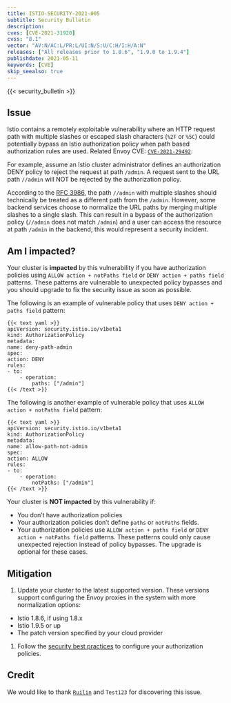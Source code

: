 ```yaml
---
title: ISTIO-SECURITY-2021-005
subtitle: Security Bulletin
description:
cves: [CVE-2021-31920]
cvss: "8.1"
vector: "AV:N/AC:L/PR:L/UI:N/S:U/C:H/I:H/A:N"
releases: ["All releases prior to 1.8.6", "1.9.0 to 1.9.4"]
publishdate: 2021-05-11
keywords: [CVE]
skip_seealso: true
---
```


{{< security_bulletin >}}

## Issue

Istio contains a remotely exploitable vulnerability where an HTTP request path with multiple slashes or escaped slash characters (`%2F` or `%5C`)
could potentially bypass an Istio authorization policy when path based authorization rules are used. Related Envoy CVE:
[`CVE-2021-29492`](https://cve.mitre.org/cgi-bin/cvename.cgi?name=CVE-2021-29492).

For example, assume an Istio cluster administrator defines an authorization DENY policy to reject the request at path `/admin`.
A request sent to the URL path `//admin` will NOT be rejected by the authorization policy.

According to the [RFC 3986](https://tools.ietf.org/html/rfc3986#section-6),
the path `//admin` with multiple slashes should technically be treated as a different path from the `/admin`.
However, some backend services choose to normalize the URL paths by merging multiple slashes to a single slash.
This can result in a bypass of the authorization policy (`//admin` does not match `/admin`) and a user can access the resource at path `/admin`
in the backend; this would represent a security incident.

## Am I impacted?

Your cluster is **impacted** by this vulnerability if you have authorization policies using `ALLOW action + notPaths field`
or `DENY action + paths field` patterns.
These patterns are vulnerable to unexpected policy bypasses and you should upgrade to fix the security issue as soon as possible.

The following is an example of vulnerable policy that uses `DENY action + paths field` pattern:

    {{< text yaml >}}
    apiVersion: security.istio.io/v1beta1
    kind: AuthorizationPolicy
    metadata:
    name: deny-path-admin
    spec:
    action: DENY
    rules:
    - to:
        - operation:
            paths: ["/admin"]
    {{< /text >}}

The following is another example of vulnerable policy that uses `ALLOW action + notPaths field` pattern:

    {{< text yaml >}}
    apiVersion: security.istio.io/v1beta1
    kind: AuthorizationPolicy
    metadata:
    name: allow-path-not-admin
    spec:
    action: ALLOW
    rules:
    - to:
        - operation:
            notPaths: ["/admin"]
    {{< /text >}}

Your cluster is **NOT impacted** by this vulnerability if:

* You don’t have authorization policies
* Your authorization policies don’t define `paths` or `notPaths` fields.
* Your authorization policies use `ALLOW action + paths field` or `DENY action + notPaths field` patterns.
  These patterns could only cause unexpected rejection instead of policy bypasses. The upgrade is optional for these cases.

## Mitigation

1. Update your cluster to the latest supported version.
   These versions support configuring the Envoy proxies in the system with more normalization options:
  * Istio 1.8.6, if using 1.8.x
  * Istio 1.9.5 or up
  * The patch version specified by your cloud provider
1. Follow the [security best practices](/docs/ops/best-practices/security/#authorization-policies)
   to configure your authorization policies.

## Credit

We would like to thank [`Ruilin`](https://github.com/Ruil1n) and `Test123` for discovering this issue.
